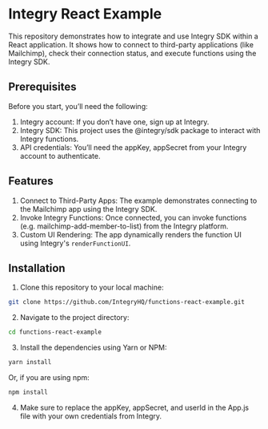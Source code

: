 # Integry React Example

This repository demonstrates how to integrate and use Integry SDK within a React application. It shows how to connect to third-party applications (like Mailchimp), check their connection status, and execute functions using the Integry SDK.

## Prerequisites

Before you start, you’ll need the following:

1. Integry account: If you don’t have one, sign up at Integry.
2. Integry SDK: This project uses the @integry/sdk package to interact with Integry functions.
3. API credentials: You’ll need the appKey, appSecret from your Integry account to authenticate.

## Features

1. Connect to Third-Party Apps: The example demonstrates connecting to the Mailchimp app using the Integry SDK.
2. Invoke Integry Functions: Once connected, you can invoke functions (e.g. mailchimp-add-member-to-list) from the Integry platform.
3. Custom UI Rendering: The app dynamically renders the function UI using Integry's `renderFunctionUI`.

## Installation

1. Clone this repository to your local machine:

```bash
git clone https://github.com/IntegryHQ/functions-react-example.git
```

2. Navigate to the project directory:

```bash
cd functions-react-example
```

3. Install the dependencies using Yarn or NPM:

```bash
yarn install
```

Or, if you are using npm:

```bash
npm install
```

4. Make sure to replace the appKey, appSecret, and userId in the App.js file with your own credentials from Integry.
